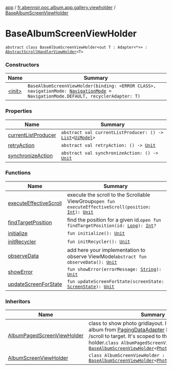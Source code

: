 [app](../../index.md) / [fr.abennsir.poc.album.app.gallery.viewholder](../index.md) / [BaseAlbumScreenViewHolder](./index.md)

# BaseAlbumScreenViewHolder

`abstract class BaseAlbumScreenViewHolder<out T : Adapter<*>> : `[`AbstractScrollHandlerViewHolder`](../-abstract-scroll-handler-view-holder/index.md)`<T>`

### Constructors

| Name | Summary |
|---|---|
| [&lt;init&gt;](-init-.md) | `BaseAlbumScreenViewHolder(binding: <ERROR CLASS>, navigationMode: `[`NavigationMode`](../../fr.abennsir.poc.album.app.gallery.data/-navigation-mode/index.md)` = NavigationMode.DEFAULT, recyclerAdapter: T)` |

### Properties

| Name | Summary |
|---|---|
| [currentListProducer](current-list-producer.md) | `abstract val currentListProducer: () -> `[`List`](https://kotlinlang.org/api/latest/jvm/stdlib/kotlin.collections/-list/index.html)`<`[`UiModel`](../../fr.abennsir.poc.album.app.gallery.data/-ui-model/index.md)`>` |
| [retryAction](retry-action.md) | `abstract val retryAction: () -> `[`Unit`](https://kotlinlang.org/api/latest/jvm/stdlib/kotlin/-unit/index.html) |
| [synchronizeAction](synchronize-action.md) | `abstract val synchronizeAction: () -> `[`Unit`](https://kotlinlang.org/api/latest/jvm/stdlib/kotlin/-unit/index.html) |

### Functions

| Name | Summary |
|---|---|
| [executeEffectiveScroll](execute-effective-scroll.md) | execute the scroll to the Scrollable ViewGroup`open fun executeEffectiveScroll(position: `[`Int`](https://kotlinlang.org/api/latest/jvm/stdlib/kotlin/-int/index.html)`): `[`Unit`](https://kotlinlang.org/api/latest/jvm/stdlib/kotlin/-unit/index.html) |
| [findTargetPosition](find-target-position.md) | find the position for a given id.`open fun findTargetPosition(id: `[`Long`](https://kotlinlang.org/api/latest/jvm/stdlib/kotlin/-long/index.html)`): `[`Int`](https://kotlinlang.org/api/latest/jvm/stdlib/kotlin/-int/index.html)`?` |
| [initialize](initialize.md) | `fun initialize(): `[`Unit`](https://kotlinlang.org/api/latest/jvm/stdlib/kotlin/-unit/index.html) |
| [initRecycler](init-recycler.md) | `fun initRecycler(): `[`Unit`](https://kotlinlang.org/api/latest/jvm/stdlib/kotlin/-unit/index.html) |
| [observeData](observe-data.md) | add here your implementation to observe ViewModel`abstract fun observeData(): `[`Unit`](https://kotlinlang.org/api/latest/jvm/stdlib/kotlin/-unit/index.html) |
| [showError](show-error.md) | `fun showError(errorMessage: `[`String`](https://kotlinlang.org/api/latest/jvm/stdlib/kotlin/-string/index.html)`): `[`Unit`](https://kotlinlang.org/api/latest/jvm/stdlib/kotlin/-unit/index.html) |
| [updateScreenForState](update-screen-for-state.md) | `fun updateScreenForState(screenState: `[`ScreenState`](../../fr.abennsir.poc.album.app.gallery.data/-screen-state/index.md)`): `[`Unit`](https://kotlinlang.org/api/latest/jvm/stdlib/kotlin/-unit/index.html) |

### Inheritors

| Name | Summary |
|---|---|
| [AlbumPagedScreenViewHolder](../../fr.abennsir.poc.album.app.gallery.paging.viewholder/-album-paged-screen-view-holder/index.md) | class to show photo gridlayout. It's used to show album from [PagingDataAdapter](#) It manage show /scroll to target. It's scoped to the Fragment/Activity holder.`class AlbumPagedScreenViewHolder : `[`BaseAlbumScreenViewHolder`](./index.md)`<`[`PhotoPagingDataAdapter`](../../fr.abennsir.poc.album.app.gallery.paging.adapter/-photo-paging-data-adapter/index.md)`>` |
| [AlbumScreenViewHolder](../../fr.abennsir.poc.album.app.gallery.simple.viewholder/-album-screen-view-holder/index.md) | `class AlbumScreenViewHolder : `[`BaseAlbumScreenViewHolder`](./index.md)`<`[`PhotoDataAdapter`](../../fr.abennsir.poc.album.app.gallery.simple.adapter/-photo-data-adapter/index.md)`>` |

